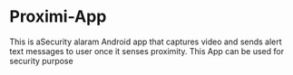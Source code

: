 # Proximi-App
This is aSecurity alaram Android app that captures video and sends alert text messages to user once it senses proximity. This App can be used for security purpose
